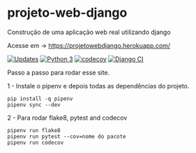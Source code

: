 # projeto-web-django

Construção de uma aplicação web real utilizando django

Acesse em -> https://projetowebdjango.herokuapp.com/

[![Updates](https://pyup.io/repos/github/henriquelima1984/projeto-web-django/shield.svg)](https://pyup.io/repos/github/henriquelima1984/projeto-web-django/)
[![Python 3](https://pyup.io/repos/github/henriquelima1984/projeto-web-django/python-3-shield.svg)](https://pyup.io/repos/github/henriquelima1984/projeto-web-django/)
[![codecov](https://codecov.io/gh/henriquelima1984/projeto-web-django/branch/main/graph/badge.svg?token=9UOHWJMH4C)](https://codecov.io/gh/henriquelima1984/projeto-web-django)
[![Django CI](https://github.com/henriquelima1984/projeto-web-django/actions/workflows/python-app.yml/badge.svg?branch=main)](https://github.com/henriquelima1984/projeto-web-django/actions/workflows/python-app.yml)

Passo a passo para rodar esse site.

1 - Instale o pipenv e depois todas as dependências do projeto.

```console
pip install -q pipenv
pipenv sync --dev
```

2 - Para rodar flake8, pytest and codecov
```console
pipenv run flake8
pipenv run pytest --cov=nome do pacote
pipenv run codecov
```
